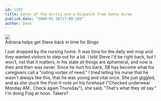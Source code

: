 ```yaml
---
id: 1392
title: Gates of the Arctic and a Dispatch from Sunny Acres
publish_date: "2009-01-26T17:09:20Z"
author: Dave
---
```

![](http://www.flagstafffrenzy.org/wp-content/uploads/2009/01/home.jpg)  
Adriana helps get Steve back in time for Bingo

I just dropped by the nursing home. It was time for the daily wet mop and they wanted visitors to step out for a bit. I told Steve I'd be right back, but I won't, not that it matters; in his state all things are ephemeral, and now is then and then was never. Since he hurt his back, SB has become what his caregivers call a "roiling vortex of need." I tried telling his nurse that he wasn't always like this, that he was young and vital once. She just giggled, and as she stuck the Post-It note on his forehead ("Checked underwear Monday AM.. Check again Thursday"), she said, "That's what they _all_ say." I'm doing Flag at noon. Takers?
